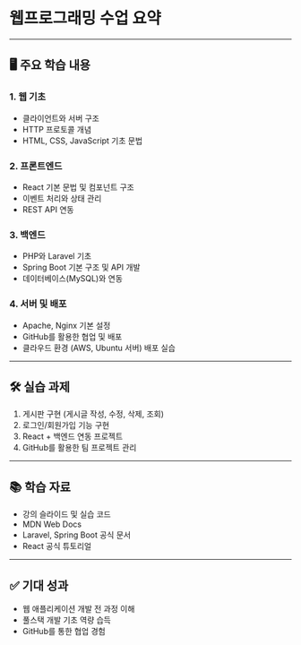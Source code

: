 # 웹프로그래밍 수업 요약



---

## 🖥 주요 학습 내용

### 1. 웹 기초
- 클라이언트와 서버 구조
- HTTP 프로토콜 개념
- HTML, CSS, JavaScript 기초 문법

### 2. 프론트엔드
- React 기본 문법 및 컴포넌트 구조
- 이벤트 처리와 상태 관리
- REST API 연동

### 3. 백엔드
- PHP와 Laravel 기초
- Spring Boot 기본 구조 및 API 개발
- 데이터베이스(MySQL)와 연동

### 4. 서버 및 배포
- Apache, Nginx 기본 설정
- GitHub를 활용한 협업 및 배포
- 클라우드 환경 (AWS, Ubuntu 서버) 배포 실습

---

## 🛠️ 실습 과제
1. 게시판 구현 (게시글 작성, 수정, 삭제, 조회)
2. 로그인/회원가입 기능 구현
3. React + 백엔드 연동 프로젝트
4. GitHub를 활용한 팀 프로젝트 관리

---

## 📚 학습 자료
- 강의 슬라이드 및 실습 코드
- MDN Web Docs
- Laravel, Spring Boot 공식 문서
- React 공식 튜토리얼

---

## ✅ 기대 성과
- 웹 애플리케이션 개발 전 과정 이해
- 풀스택 개발 기초 역량 습득
- GitHub를 통한 협업 경험
